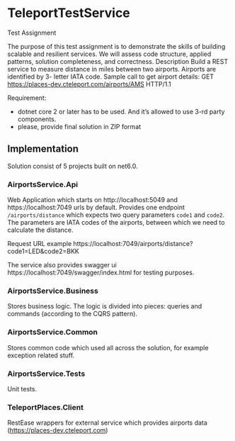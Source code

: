 # TeleportTestService
Test Assignment

The purpose of this test assignment is to demonstrate the skills of building scalable and resilient
services.
We will assess code structure, applied patterns, solution completeness, and correctness.
Description
Build a REST service to measure distance in miles between two airports. Airports are identified by 3-
letter IATA code.
Sample call to get airport details:
GET https://places-dev.cteleport.com/airports/AMS HTTP/1.1

Requirement:
- dotnet core 2 or later has to be used.
  And it’s allowed to use 3-rd party components.
- please, provide final solution in ZIP format
## Implementation
Solution consist of 5 projects built on net6.0.
### AirportsService.Api
Web Application which starts on http://localhost:5049 and https://localhost:7049 urls by default.
Provides one endpoint ```/airports/distance``` which expects two query parameters ```code1``` and ```code2```. 
The parameters are IATA codes of the airports, between which we need to calculate the distance.

Request URL example https://localhost:7049/airports/distance?code1=LED&code2=BKK

The service also provides swagger ui https://localhost:7049/swagger/index.html for testing purposes.

### AirportsService.Business
Stores business logic. The logic is divided into pieces: queries and commands (according to the CQRS pattern).

### AirportsService.Common
Stores common code which used all across the solution, for example exception related stuff.

### AirportsService.Tests
Unit tests.

### TeleportPlaces.Client
RestEase wrappers for external service which provides airports data (https://places-dev.cteleport.com)